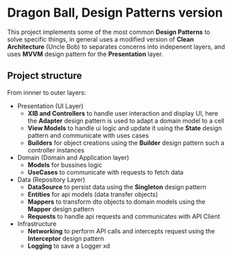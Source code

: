 # Dragon Ball, Design Patterns version

This project implements some of the most common **Design Patterns** to solve specific things, in general uses a modified version of **Clean Architecture** (Uncle Bob) to separates concerns into indepenent layers, and uses **MVVM** design pattern for the **Presentation** layer.

## Project structure
From innner to outer layers:

- Presentation (UI Layer)
	- **XIB and Controllers** to handle user interaction and display UI, here the **Adapter** design pattern is used to adapt a domain model to a cell
	- **View Models**  to handle ui logic and update it using the **State** design pattern and communicate with uses cases
	- **Builders** for object creations using the **Builder** design pattern such a controller instances
- Domain (Domain and Application layer)
	- **Models** for bussines logic
	- **UseCases** to communicate with requests to fetch data
- Data (Repository Layer)
	- **DataSource** to persist data using the **Singleton** design pattern
	- **Entities** for api models (data transfer objects)
	- **Mappers** to transform dto objects to domain models using the **Mapper** design pattern
	- **Requests** to handle api requests and communicates with API Client
- Infrastructure
	- **Networking** to perform API calls and intercepts request using the **Interceptor** design pattern
	- **Logging** to save a Logger xd